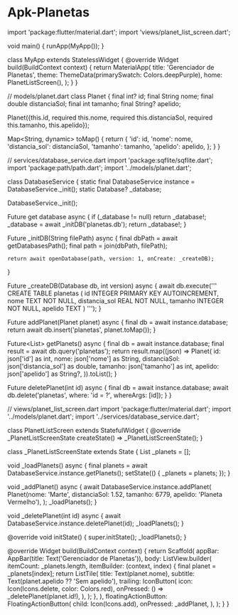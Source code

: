 # Apk-Planetas
import 'package:flutter/material.dart';
import 'views/planet_list_screen.dart';

void main() {
  runApp(MyApp());
}

class MyApp extends StatelessWidget {
  @override
  Widget build(BuildContext context) {
    return MaterialApp(
      title: 'Gerenciador de Planetas',
      theme: ThemeData(primarySwatch: Colors.deepPurple),
      home: PlanetListScreen(),
    );
  }
}

// models/planet.dart
class Planet {
  final int? id;
  final String nome;
  final double distanciaSol;
  final int tamanho;
  final String? apelido;

  Planet({this.id, required this.nome, required this.distanciaSol, required this.tamanho, this.apelido});

  Map<String, dynamic> toMap() {
    return {
      'id': id,
      'nome': nome,
      'distancia_sol': distanciaSol,
      'tamanho': tamanho,
      'apelido': apelido,
    };
  }
}

// services/database_service.dart
import 'package:sqflite/sqflite.dart';
import 'package:path/path.dart';
import '../models/planet.dart';

class DatabaseService {
  static final DatabaseService instance = DatabaseService._init();
  static Database? _database;

  DatabaseService._init();

  Future<Database> get database async {
    if (_database != null) return _database!;
    _database = await _initDB('planetas.db');
    return _database!;
  }

  Future<Database> _initDB(String filePath) async {
    final dbPath = await getDatabasesPath();
    final path = join(dbPath, filePath);

    return await openDatabase(path, version: 1, onCreate: _createDB);
  }

  Future<void> _createDB(Database db, int version) async {
    await db.execute('''
      CREATE TABLE planetas (
        id INTEGER PRIMARY KEY AUTOINCREMENT,
        nome TEXT NOT NULL,
        distancia_sol REAL NOT NULL,
        tamanho INTEGER NOT NULL,
        apelido TEXT
      )
    ''');
  }

  Future<int> addPlanet(Planet planet) async {
    final db = await instance.database;
    return await db.insert('planetas', planet.toMap());
  }

  Future<List<Planet>> getPlanets() async {
    final db = await instance.database;
    final result = await db.query('planetas');
    return result.map((json) => Planet(
      id: json['id'] as int,
      nome: json['nome'] as String,
      distanciaSol: json['distancia_sol'] as double,
      tamanho: json['tamanho'] as int,
      apelido: json['apelido'] as String?,
    )).toList();
  }

  Future<void> deletePlanet(int id) async {
    final db = await instance.database;
    await db.delete('planetas', where: 'id = ?', whereArgs: [id]);
  }
}

// views/planet_list_screen.dart
import 'package:flutter/material.dart';
import '../models/planet.dart';
import '../services/database_service.dart';

class PlanetListScreen extends StatefulWidget {
  @override
  _PlanetListScreenState createState() => _PlanetListScreenState();
}

class _PlanetListScreenState extends State<PlanetListScreen> {
  List<Planet> _planets = [];

  void _loadPlanets() async {
    final planets = await DatabaseService.instance.getPlanets();
    setState(() {
      _planets = planets;
    });
  }

  void _addPlanet() async {
    await DatabaseService.instance.addPlanet(
      Planet(nome: 'Marte', distanciaSol: 1.52, tamanho: 6779, apelido: 'Planeta Vermelho'),
    );
    _loadPlanets();
  }

  void _deletePlanet(int id) async {
    await DatabaseService.instance.deletePlanet(id);
    _loadPlanets();
  }

  @override
  void initState() {
    super.initState();
    _loadPlanets();
  }

  @override
  Widget build(BuildContext context) {
    return Scaffold(
      appBar: AppBar(title: Text('Gerenciador de Planetas')),
      body: ListView.builder(
        itemCount: _planets.length,
        itemBuilder: (context, index) {
          final planet = _planets[index];
          return ListTile(
            title: Text(planet.nome),
            subtitle: Text(planet.apelido ?? 'Sem apelido'),
            trailing: IconButton(
              icon: Icon(Icons.delete, color: Colors.red),
              onPressed: () => _deletePlanet(planet.id!),
            ),
          );
        },
      ),
      floatingActionButton: FloatingActionButton(
        child: Icon(Icons.add),
        onPressed: _addPlanet,
      ),
    );
  }
}
